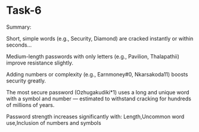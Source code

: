 # Task-6

Summary:

Short, simple words (e.g., Security, Diamond) are cracked instantly or within seconds... 

Medium-length passwords with only letters (e.g., Pavilion, Thalapathii) improve resistance slightly.

Adding numbers or complexity (e.g., Earnmoney#0, Nkarsakoda11) boosts security greatly.

The most secure password (Ozhugakudiki*1) uses a long and unique word with a symbol and number — estimated to withstand cracking for hundreds of millions of years.

Password strength increases significantly with: Length,Uncommon word use,Inclusion of numbers and symbols
